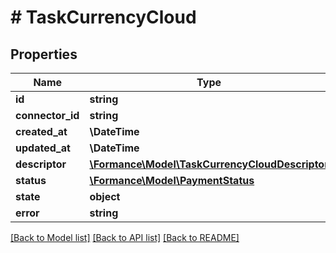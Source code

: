 # # TaskCurrencyCloud

## Properties

Name | Type | Description | Notes
------------ | ------------- | ------------- | -------------
**id** | **string** |  | [optional]
**connector_id** | **string** |  | [optional]
**created_at** | **\DateTime** |  | [optional]
**updated_at** | **\DateTime** |  | [optional]
**descriptor** | [**\Formance\Model\TaskCurrencyCloudDescriptor**](TaskCurrencyCloudDescriptor.md) |  | [optional]
**status** | [**\Formance\Model\PaymentStatus**](PaymentStatus.md) |  | [optional]
**state** | **object** |  | [optional]
**error** | **string** |  | [optional]

[[Back to Model list]](../../README.md#models) [[Back to API list]](../../README.md#endpoints) [[Back to README]](../../README.md)
